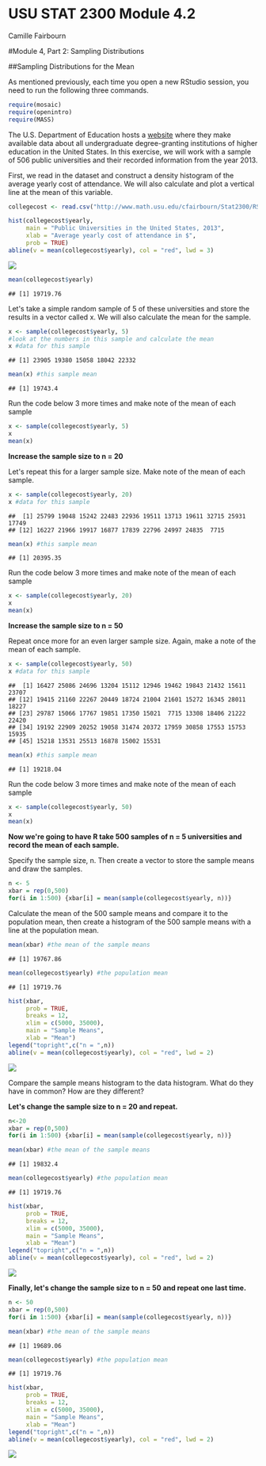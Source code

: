 # USU STAT 2300 Module 4.2
Camille Fairbourn  

#Module 4, Part 2: Sampling Distributions

##Sampling Distributions for the Mean

As mentioned previously, each time you open a new RStudio session, you need to run the following three commands.


```r
require(mosaic)
require(openintro)
require(MASS)
```

The U.S. Department of Education hosts a [website](https://collegescorecard.ed.gov/data/) where they make available data about all undergraduate degree-granting institutions of higher education in the United States. In this exercise, we will work with a sample of 506 public universities and their recorded information from the year 2013.

First, we read in the dataset and construct a density histogram of the average yearly cost of attendance. We will also calculate and plot a vertical line at the mean of this variable.

```r
collegecost <- read.csv("http://www.math.usu.edu/cfairbourn/Stat2300/RStudioFiles/data/collegecost.csv")

hist(collegecost$yearly,
     main = "Public Universities in the United States, 2013",
     xlab = "Average yearly cost of attendance in $",
     prob = TRUE)
abline(v = mean(collegecost$yearly), col = "red", lwd = 3)
```

![](Module04-2_files/figure-html/unnamed-chunk-2-1.png)<!-- -->

```r
mean(collegecost$yearly)
```

```
## [1] 19719.76
```

Let's take a simple random sample of 5 of these universities and store the results in a vector called x. We will also calculate the mean for the sample.


```r
x <- sample(collegecost$yearly, 5)
#look at the numbers in this sample and calculate the mean
x #data for this sample
```

```
## [1] 23905 19380 15058 18042 22332
```

```r
mean(x) #this sample mean
```

```
## [1] 19743.4
```

Run the code below 3 more times and make note of the mean of each sample


```r
x <- sample(collegecost$yearly, 5)
x
mean(x)
```

**Increase the sample size to n = 20**

Let's repeat this for a larger sample size. Make note of the mean of each sample.


```r
x <- sample(collegecost$yearly, 20)
x #data for this sample
```

```
##  [1] 25799 19048 15242 22483 22936 19511 13713 19611 32715 25931 17749
## [12] 16227 21966 19917 16877 17839 22796 24997 24835  7715
```

```r
mean(x) #this sample mean
```

```
## [1] 20395.35
```

Run the code below 3 more times and make note of the mean of each sample


```r
x <- sample(collegecost$yearly, 20)
x
mean(x)
```

**Increase the sample size to n = 50**

Repeat once more for an even larger sample size. Again, make a note of the mean of each sample.


```r
x <- sample(collegecost$yearly, 50)
x #data for this sample
```

```
##  [1] 16427 25086 24696 13204 15112 12946 19462 19843 21432 15611 23707
## [12] 19415 21160 22267 20449 18724 21004 21601 15272 16345 28011 18227
## [23] 29787 15066 17767 19851 17350 15021  7715 13308 18406 21222 22420
## [34] 19192 22909 20252 19058 31474 20372 17959 30858 17553 15753 15935
## [45] 15218 13531 25513 16878 15002 15531
```

```r
mean(x) #this sample mean
```

```
## [1] 19218.04
```

Run the code below 3 more times and make note of the mean of each sample


```r
x <- sample(collegecost$yearly, 50)
x
mean(x)
```

**Now we're going to have R take 500 samples of n = 5 universities and record the mean of each sample.**

Specify the sample size, n. Then create a vector to store the sample means and draw the samples.

```r
n <- 5
xbar = rep(0,500)
for(i in 1:500) {xbar[i] = mean(sample(collegecost$yearly, n))}
```

Calculate the mean of the 500 sample means and compare it to the population mean, then create a histogram of the 500 sample means with a line at the population mean.

```r
mean(xbar) #the mean of the sample means
```

```
## [1] 19767.86
```

```r
mean(collegecost$yearly) #the population mean
```

```
## [1] 19719.76
```

```r
hist(xbar, 
     prob = TRUE, 
     breaks = 12, 
     xlim = c(5000, 35000),
     main = "Sample Means",
     xlab = "Mean")
legend("topright",c("n = ",n))
abline(v = mean(collegecost$yearly), col = "red", lwd = 2)
```

![](Module04-2_files/figure-html/unnamed-chunk-10-1.png)<!-- -->

Compare the sample means histogram to the data histogram. What do they have in common? How are they different?

**Let's change the sample size to n = 20 and repeat.**

```r
n<-20
xbar = rep(0,500)
for(i in 1:500) {xbar[i] = mean(sample(collegecost$yearly, n))}

mean(xbar) #the mean of the sample means
```

```
## [1] 19832.4
```

```r
mean(collegecost$yearly) #the population mean
```

```
## [1] 19719.76
```

```r
hist(xbar, 
     prob = TRUE, 
     breaks = 12, 
     xlim = c(5000, 35000),
     main = "Sample Means",
     xlab = "Mean")
legend("topright",c("n = ",n))
abline(v = mean(collegecost$yearly), col = "red", lwd = 2)
```

![](Module04-2_files/figure-html/unnamed-chunk-11-1.png)<!-- -->

**Finally, let's change the sample size to n = 50 and repeat one last time.**

```r
n <- 50
xbar = rep(0,500)
for(i in 1:500) {xbar[i] = mean(sample(collegecost$yearly, n))}

mean(xbar) #the mean of the sample means
```

```
## [1] 19689.06
```

```r
mean(collegecost$yearly) #the population mean
```

```
## [1] 19719.76
```

```r
hist(xbar, 
     prob = TRUE, 
     breaks = 12, 
     xlim = c(5000, 35000),
     main = "Sample Means",
     xlab = "Mean")
legend("topright",c("n = ",n))
abline(v = mean(collegecost$yearly), col = "red", lwd = 2)
```

![](Module04-2_files/figure-html/unnamed-chunk-12-1.png)<!-- -->
